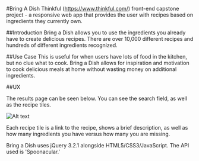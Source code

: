 #Bring A Dish Thinkful (https://www.thinkful.com/) front-end capstone project - a responsive web app that provides the user with recipes based on ingredients they currently own.

##Introduction Bring a Dish allows you to use the ingredients you already have to create delicious recipes. There are over 10,000 different recipes and hundreds of different ingredients recognized.

##Use Case This is useful for when users have lots of food in the kitchen, but no clue what to cook. Bring a Dish allows for inspiration and motivation to cook delicious meals at home without wasting money on additional ingredients.

##UX

The results page can be seen below. You can see the search field, as well as the recipe tiles.

![Alt text](/bring-a-dish/Screenshot.PNG/ "Screenshot")

Each recipe tile is a link to the recipe, shows a brief description, as well as how many ingredients you have versus how many you are missing.

Bring a Dish uses jQuery 3.2.1 alongside HTML5/CSS3/JavaScript. The API used is 'Spoonacular.'

